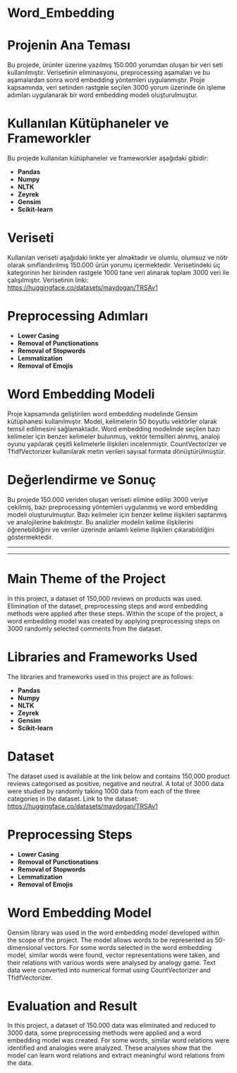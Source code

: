 # Word_Embedding

# Projenin Ana Teması
Bu projede, ürünler üzerine yazılmış 150.000 yorumdan oluşan bir veri seti kullanılmıştır. Verisetinin eliminasyonu, preprocessing aşamaları ve bu aşamalardan sonra word embedding yöntemleri uygulanmıştır. Proje kapsamında, veri setinden rastgele seçilen 3000 yorum üzerinde ön işleme adımları uygulanarak bir word embedding modeli oluşturulmuştur.

# Kullanılan Kütüphaneler ve Frameworkler
Bu projede kullanılan kütüphaneler ve frameworkler aşağıdaki gibidir:
<ul>
  <li><b>Pandas</b></li>
  <li><b>Numpy</b></li>
  <li><b>NLTK</b></li>
  <li><b>Zeyrek</b></li>
  <li><b>Gensim</b></li>
  <li><b>Scikit-learn</b></li>
</ul>

# Veriseti
Kullanılan veriseti aşağıdaki linkte yer almaktadır ve olumlu, olumsuz ve nötr olarak sınıflandırılmış 150.000 ürün yorumu içermektedir. Verisetindeki üç kategorinin her birinden rastgele 1000 tane veri alınarak toplam 3000 veri ile çalışılmıştır.
Verisetinin linki: https://huggingface.co/datasets/maydogan/TRSAv1

# Preprocessing Adımları
<ul>
  <li><b>Lower Casing</b></li>
  <li><b>Removal of Punctionations</b></li>
  <li><b>Removal of Stopwords</b></li>
  <li><b>Lemmatization</b></li>
  <li><b>Removal of Emojis</b></li>
</ul>

# Word Embedding Modeli
Proje kapsamında geliştirilen word embedding modelinde Gensim kütüphanesi kullanılmıştır. Model, kelimelerin 50 boyutlu vektörler olarak temsil edilmesini sağlamaktadır. Word embedding modelinde seçilen bazı kelimeler için benzer kelimeler bulunmuş, vektör temsilleri alınmış, analoji oyunu yapılarak çeşitli kelimelerle ilişkileri incelenmiştir. CountVectorizer ve TfidfVectorizer kullanılarak metin verileri sayısal formata dönüştürülmüştür.

# Değerlendirme ve Sonuç
Bu projede 150.000 veriden oluşan veriseti elimine edilip 3000 veriye çekilmiş, bazı preprocessing yöntemleri uygulanmış ve word embedding modeli oluşturulmuştur. Bazı kelimeler için benzer kelime ilişkileri saptanmış ve analojilerine bakılmıştır. Bu analizler modelin kelime ilişkilerini öğrenebildiğini ve veriler üzerinde anlamlı kelime ilişkileri çıkarabildiğini göstermektedir.

----
----

# Main Theme of the Project
In this project, a dataset of 150,000 reviews on products was used. Elimination of the dataset, preprocessing steps and word embedding methods were applied after these steps. Within the scope of the project, a word embedding model was created by applying preprocessing steps on 3000 randomly selected comments from the dataset.

# Libraries and Frameworks Used
The libraries and frameworks used in this project are as follows:
<ul>
  <li><b>Pandas</b></li>
  <li><b>Numpy</b></li>
  <li><b>NLTK</b></li>
  <li><b>Zeyrek</b></li>
  <li><b>Gensim</b></li>
  <li><b>Scikit-learn</b></li>
</ul>

# Dataset
The dataset used is available at the link below and contains 150,000 product reviews categorised as positive, negative and neutral. A total of 3000 data were studied by randomly taking 1000 data from each of the three categories in the dataset.
Link to the dataset: https://huggingface.co/datasets/maydogan/TRSAv1

# Preprocessing Steps
<ul>
  <li><b>Lower Casing</b></li>
  <li><b>Removal of Punctionations</b></li>
  <li><b>Removal of Stopwords</b></li>
  <li><b>Lemmatization</b></li>
  <li><b>Removal of Emojis</b></li>
</ul>

# Word Embedding Model
Gensim library was used in the word embedding model developed within the scope of the project. The model allows words to be represented as 50-dimensional vectors. For some words selected in the word embedding model, similar words were found, vector representations were taken, and their relations with various words were analysed by analogy game. Text data were converted into numerical format using CountVectorizer and TfidfVectorizer.

# Evaluation and Result
In this project, a dataset of 150.000 data was eliminated and reduced to 3000 data, some preprocessing methods were applied and a word embedding model was created. For some words, similar word relations were identified and analogies were analyzed. These analyses show that the model can learn word relations and extract meaningful word relations from the data.

